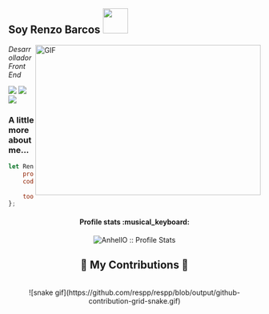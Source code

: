 <h2>  Soy Renzo Barcos <img src = "https://media.giphy.com/media/12oufCB0MyZ1Go/giphy.gif" width = "50"> </h2>
<img align="right" alt="GIF" src="https://github.com/abhisheknaiidu/abhisheknaiidu/blob/master/code.gif?raw=true" width="450" height="300" />
<p> <em> Desarrollador Front End  </em> </p>

<a target="_blank" href="https://www.linkedin.com/in/renzo-espinosa-barcos/"><img src="https://img.shields.io/badge/-LinkedIn-0077B5?style=for-the-badge&logo=Linkedin&logoColor=white"></img></a>
<a target="_blank" href="mailto:renzoespinosa.b@gmail.com"><img src="https://img.shields.io/badge/-Gmail-D14836?style=for-the-badge&logo=Gmail&logoColor=white"></img></a>
  <a href="https://renzobarcos.site" target="_blank">
     <img src="https://img.shields.io/badge/Portfolio-FF5722?style=for-the-badge&logo=todoist&logoColor=white" target="_blank" /> <!-- sqlite, safari, google-chrome are other good icon options -->
  </a>

### A little more about me...  

```javascript
let RenzoBarcos = {
    pronouns: "He" | "Him",
    code: ["JavaScript", "React", "Styled-components", "Next.js", "Redux", "Express" "Node", "HTML", "CSS", "Bootstrap", "SASS",
           "PHP", "Mysql", "Java", "Astro"],
    tools: ["React", "HTML", "CSS, "Bootstrap", "SASS", "Styled-components", "Next.js", "Redux"],
};
```


<h4 align="center">Profile stats :musical_keyboard:</h4>

<p align="center"><img src="https://github-readme-stats.vercel.app/api?username=respp&show_icons=true&theme=synthwave" alt="AnhellO :: Profile Stats" /></p>

<div align="center">
  <h2>🐍 My Contributions 🐍</h2>
  <br>
![snake gif](https://github.com/respp/respp/blob/output/github-contribution-grid-snake.gif)
  
  <br/><br/><br/>
</div>
